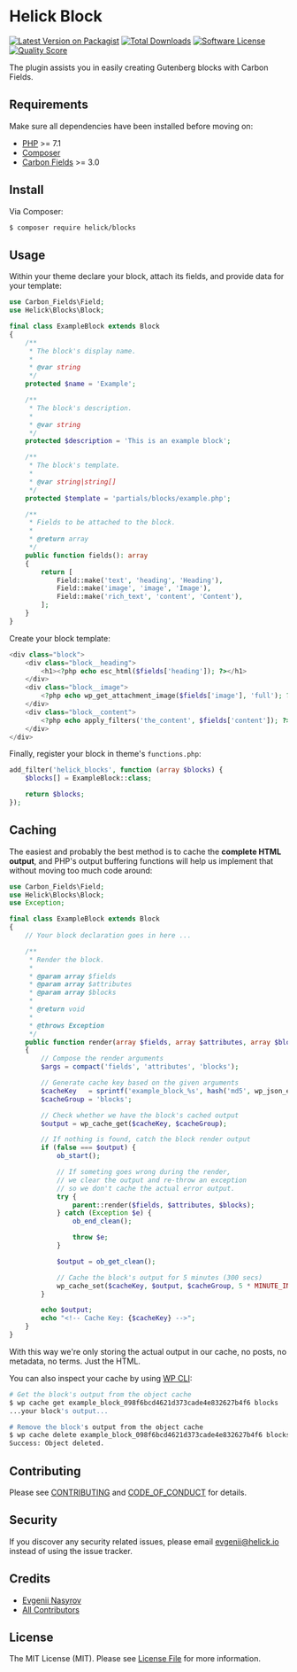 # Helick Block

[![Latest Version on Packagist][ico-version]][link-packagist]
[![Total Downloads][ico-downloads]][link-downloads]
[![Software License][ico-license]](LICENSE.md)
[![Quality Score][ico-code-quality]][link-code-quality]

The plugin assists you in easily creating Gutenberg blocks with Carbon Fields.

## Requirements

Make sure all dependencies have been installed before moving on:

* [PHP](http://php.net/manual/en/install.php) >= 7.1
* [Composer](https://getcomposer.org/download/)
* [Carbon Fields](https://docs.carbonfields.net/#/quickstart) >= 3.0

## Install

Via Composer:

``` bash
$ composer require helick/blocks
```

## Usage

Within your theme declare your block, attach its fields, and provide data for your template:

``` php
use Carbon_Fields\Field;
use Helick\Blocks\Block;

final class ExampleBlock extends Block
{
    /**
     * The block's display name.
     *
     * @var string
     */
    protected $name = 'Example';

    /**
     * The block's description.
     *
     * @var string
     */
    protected $description = 'This is an example block';

    /**
     * The block's template.
     *
     * @var string|string[]
     */
    protected $template = 'partials/blocks/example.php';

    /**
     * Fields to be attached to the block.
     *
     * @return array
     */
    public function fields(): array
    {
        return [
            Field::make('text', 'heading', 'Heading'),
            Field::make('image', 'image', 'Image'),
            Field::make('rich_text', 'content', 'Content'),
        ];
    }
}
```

Create your block template:

``` php
<div class="block">
    <div class="block__heading">
        <h1><?php echo esc_html($fields['heading']); ?></h1>
    </div>
    <div class="block__image">
        <?php echo wp_get_attachment_image($fields['image'], 'full'); ?>
    </div>
    <div class="block__content">
        <?php echo apply_filters('the_content', $fields['content']); ?>
    </div>
</div>
```

Finally, register your block in theme's `functions.php`:

``` php
add_filter('helick_blocks', function (array $blocks) {
    $blocks[] = ExampleBlock::class;

    return $blocks;
});
```

## Caching

The easiest and probably the best method is to cache the **complete HTML output**, and PHP's output buffering functions will help us implement that without moving too much code around:

``` php
use Carbon_Fields\Field;
use Helick\Blocks\Block;
use Exception;

final class ExampleBlock extends Block
{
    // Your block declaration goes in here ...

    /**
     * Render the block.
     *
     * @param array $fields
     * @param array $attributes
     * @param array $blocks
     *
     * @return void
     *
     * @throws Exception
     */
    public function render(array $fields, array $attributes, array $blocks): void
    {
        // Compose the render arguments
        $args = compact('fields', 'attributes', 'blocks');

        // Generate cache key based on the given arguments
        $cacheKey   = sprintf('example_block_%s', hash('md5', wp_json_encode($args)));
        $cacheGroup = 'blocks';

        // Check whether we have the block's cached output
        $output = wp_cache_get($cacheKey, $cacheGroup);

        // If nothing is found, catch the block render output
        if (false === $output) {
            ob_start();

            // If someting goes wrong during the render,
            // we clear the output and re-throw an exception
            // so we don't cache the actual error output.
            try {
                parent::render($fields, $attributes, $blocks);
            } catch (Exception $e) {
                ob_end_clean();

                throw $e;
            }

            $output = ob_get_clean();

            // Cache the block's output for 5 minutes (300 secs)
            wp_cache_set($cacheKey, $output, $cacheGroup, 5 * MINUTE_IN_SECONDS);
        }

        echo $output;
        echo "<!-- Cache Key: {$cacheKey} -->";
    }
}
```

With this way we're only storing the actual output in our cache, no posts, no metadata, no terms. Just the HTML.

You can also inspect your cache by using [WP CLI](https://wp-cli.org/):

``` bash
# Get the block's output from the object cache
$ wp cache get example_block_098f6bcd4621d373cade4e832627b4f6 blocks
...your block's output...

# Remove the block's output from the object cache
$ wp cache delete example_block_098f6bcd4621d373cade4e832627b4f6 blocks
Success: Object deleted.
```

## Contributing

Please see [CONTRIBUTING](CONTRIBUTING.md) and [CODE_OF_CONDUCT](CODE_OF_CONDUCT.md) for details.

## Security

If you discover any security related issues, please email evgenii@helick.io instead of using the issue tracker.

## Credits

- [Evgenii Nasyrov][link-author]
- [All Contributors][link-contributors]

## License

The MIT License (MIT). Please see [License File](LICENSE.md) for more information.

[ico-version]: https://img.shields.io/packagist/v/helick/blocks.svg?style=flat-square
[ico-license]: https://img.shields.io/badge/license-MIT-brightgreen.svg?style=flat-square
[ico-code-quality]: https://img.shields.io/scrutinizer/g/helick/blocks.svg?style=flat-square
[ico-downloads]: https://img.shields.io/packagist/dt/helick/blocks.svg?style=flat-square

[link-packagist]: https://packagist.org/packages/helick/blocks
[link-code-quality]: https://scrutinizer-ci.com/g/helick/blocks
[link-downloads]: https://packagist.org/packages/helick/blocks
[link-author]: https://github.com/nasyrov
[link-contributors]: ../../contributors
